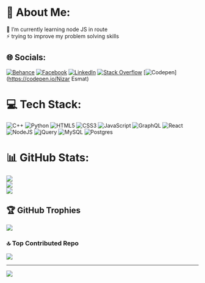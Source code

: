 # 💫 About Me:
🌱 I’m currently learning node JS in route<br>⚡ trying to improve my problem solving skills


## 🌐 Socials:
[![Behance](https://img.shields.io/badge/Behance-1769ff?logo=behance&logoColor=white)](https://behance.net/Nizar-Esmat) [![Facebook](https://img.shields.io/badge/Facebook-%231877F2.svg?logo=Facebook&logoColor=white)](https://facebook.com/https://www.facebook.com/nizar.esmat/) [![LinkedIn](https://img.shields.io/badge/LinkedIn-%230077B5.svg?logo=linkedin&logoColor=white)](https://linkedin.com/in/https://www.linkedin.com/in/nizar-esmat-259690198/) [![Stack Overflow](https://img.shields.io/badge/-Stackoverflow-FE7A16?logo=stack-overflow&logoColor=white)](https://stackoverflow.com/users/20056315) [![Codepen](https://img.shields.io/badge/Codepen-000000?style=for-the-badge&logo=codepen&logoColor=white)](https://codepen.io/Nizar Esmat) 

# 💻 Tech Stack:
![C++](https://img.shields.io/badge/c++-%2300599C.svg?style=for-the-badge&logo=c%2B%2B&logoColor=white) 
![Python](https://img.shields.io/badge/python-3670A0?style=for-the-badge&logo=python&logoColor=ffdd54) 
![HTML5](https://img.shields.io/badge/html5-%23E34F26.svg?style=for-the-badge&logo=html5&logoColor=white) 
![CSS3](https://img.shields.io/badge/css3-%231572B6.svg?style=for-the-badge&logo=css3&logoColor=white) 
![JavaScript](https://img.shields.io/badge/javascript-%23323330.svg?style=for-the-badge&logo=javascript&logoColor=%23F7DF1E) 
![GraphQL](https://img.shields.io/badge/-GraphQL-E10098?style=for-the-badge&logo=graphql&logoColor=white) 
![React](https://img.shields.io/badge/react-%2320232a.svg?style=for-the-badge&logo=react&logoColor=%2361DAFB)
![NodeJS](https://img.shields.io/badge/node.js-6DA55F?style=for-the-badge&logo=node.js&logoColor=white) 
![jQuery](https://img.shields.io/badge/jquery-%230769AD.svg?style=for-the-badge&logo=jquery&logoColor=white) 
![MySQL](https://img.shields.io/badge/mysql-4479A1.svg?style=for-the-badge&logo=mysql&logoColor=white)
![Postgres](https://img.shields.io/badge/postgres-%23316192.svg?style=for-the-badge&logo=postgresql&logoColor=white)
# 📊 GitHub Stats:
![](https://github-readme-stats.vercel.app/api?username=Nizar-Esmat&theme=dark&hide_border=false&include_all_commits=true&count_private=false)<br/>
![](https://github-readme-streak-stats.herokuapp.com/?user=Nizar-Esmat&theme=dark&hide_border=false)<br/>
![](https://github-readme-stats.vercel.app/api/top-langs/?username=Nizar-Esmat&theme=dark&hide_border=false&include_all_commits=true&count_private=false&layout=compact)

## 🏆 GitHub Trophies
![](https://github-profile-trophy.vercel.app/?username=Nizar-Esmat&theme=dark&no-frame=false&no-bg=false&margin-w=4)

### 🔝 Top Contributed Repo
![](https://github-contributor-stats.vercel.app/api?username=Nizar-Esmat&limit=5&theme=dark&combine_all_yearly_contributions=true)

---
[![](https://visitcount.itsvg.in/api?id=Nizar-Esmat&icon=0&color=0)](https://visitcount.itsvg.in)

<!-- Proudly created with GPRM ( https://gprm.itsvg.in ) -->
